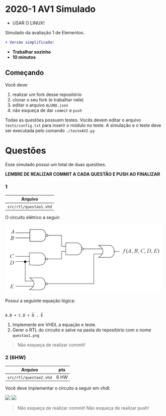 # 2020-1 AV1 Simulado

- USAR O LINUX!

Simulado da avaliação 1 de Elementos. 

```diff
+ Versào simplificada!
```

- **Trabalhar sozinho**
- **10 minutos**

## Começando

Você deve:

1. realizar um fork desse repositório  
1. clonar o seu fork (e trabalhar nele)
1. editar o arquivo `ALUNO.json`
1. não esqueça de dar `commit` e `push`

Todas as questões possuem testes. Vocês devem editar o arquivo `tests/config.txt` para inserir o módulo no teste. A simulação e o teste deve ser executada pelo comando `./testeAVI.py`

# Questões

Esse simulado possui um total de duas questões.

**LEMBRE DE REALIZAR COMMIT A CADA QUESTÃO E PUSH AO FINALIZAR**

### 1 

| Arquivo                |
| -------                |
| `src/rtl/questao1.vhd` |

O circuito elétrico a seguir:

![](figs/questao1.png)

Possui a seguinte equação lógica:

```
            _   _
A.B + C.D + D . E
```

1. Implemente em VHDL a equação e teste.
1. Gerer o RTL do circuito e salve na pasta do repositório com o nome `questao1.png`

> Não esqueça de realizar commit!

### 2 (6HW)

| Arquivo                | pts  |
| -------                | ---- |
| `src/rtl/questao2.vhd` | 6 HW |

Você deve implementar o circuito a seguir em vhdl:

![](figs/1a.png)
![](figs/1b.png)


> Não esqueça de realizar commit!
> Não esqueça de realizar push!









